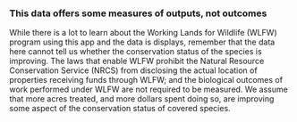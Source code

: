 ### This data offers some measures of outputs, not outcomes

While there is a lot to learn about the Working Lands for Wildlife (WLFW) program using this app and the data is displays, remember that the data here cannot tell us whether the conservation status of the species is improving. The laws that enable WLFW prohibit the Natural Resource Conservation Service (NRCS) from disclosing the actual location of properties receiving funds through WLFW; and the biological outcomes of work performed under WLFW are not required to be measured. We assume that more acres treated, and more dollars spent doing so, are improving some aspect of the conservation status of covered species.

